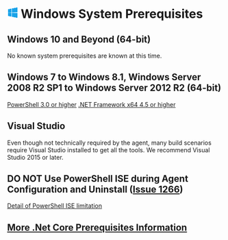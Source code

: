 # ![win](../res/win_med.png) Windows System Prerequisites

## Windows 10 and Beyond (64-bit)

No known system prerequisites are known at this time.

## Windows 7 to Windows 8.1, Windows Server 2008 R2 SP1 to Windows Server 2012 R2 (64-bit)

[PowerShell 3.0 or higher](https://msdn.microsoft.com/en-us/powershell/scripting/setup/installing-windows-powershell)
[.NET Framework x64 4.5 or higher](https://www.microsoft.com/en-us/download/details.aspx?id=36359)

## Visual Studio

Even though not technically required by the agent, many build scenarios require Visual Studio installed to get all the tools.  We recommend Visual Studio 2015 or later.

## DO NOT Use PowerShell ISE during Agent Configuration and Uninstall ([Issue 1266](https://github.com/Microsoft/vsts-agent/issues/1266))

[Detail of PowerShell ISE limitation](https://blogs.msdn.microsoft.com/powershell/2009/02/04/console-application-non-support-in-the-ise/)  

## [More .Net Core Prerequisites Information](https://docs.microsoft.com/en-us/dotnet/core/windows-prerequisites?tabs=netcore2x)
